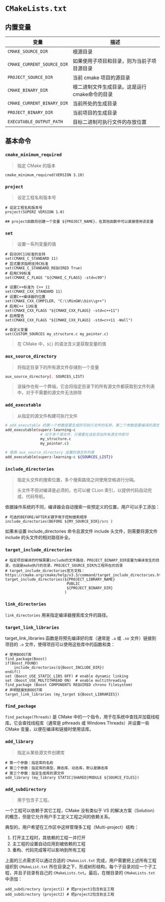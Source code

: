 # `CMakeLists.txt`

## 内置变量

| 变量                       | 描述                                          |
| -------------------------- | --------------------------------------------- |
| `CMAKE_SOURCE_DIR`         | 根源目录                                      |
| `CMAKE_CURRENT_SOURCE_DIR` | 如果使用子项目和目录，则为当前子项目源目录    |
| `PROJECT_SOURCE_DIR`       | 当前 cmake 项目的源目录                       |
| `CMAKE_BINARY_DIR`         | 根二进制文件生成目录。这是运行cmake命令的目录 |
| `CMAKE_CURRENT_BINARY_DIR` | 当前所处的生成目录                            |
| `PROJECT_BINARY_DIR`       | 当前项目的生成目录                            |
| `EXECUTABLE_OUTPUT_PATH`   | 目标二进制可执行文件的存放位置                |

## 基本命令

### `cmake_minimum_required`

> 指定 CMake 的版本

```shell
cmake_minimum_required(VERSION 3.10)
```

### `project`

> 设定工程名和版本号

```shell
# 设定工程名和版本号
project(SUPERZ VERSION 1.0)

## project函数将创建一个变量 ${PROJECT_NAME}，在其他函数中可以直接使用该变量
```

### `set`

> 设置一系列变量的值

```shell
# 启动对C11标准的支持
set(CMAKE_C_STANDARD 11)
# 显式要求指明支持C标准
set(CMAKE_C_STANDARD_REQUIRED True)
# 启用C99标准
set(CMAKE_C_FLAGS "${CMAKE_C_FLAGS} -std=c99")

# 设置C++标准为 C++ 11
set(CMAKE_CXX_STANDARD 11)
# 设置C++编译器的位置
set(CMAKE_CXX_COMPILER, "C:\\MinGW\\bin\\g++")
# 启用C++ 11标准
set(CMAKE_CXX_FLAGS "${CMAKE_CXX_FLAGS} -std=c++11")
# 启用警告
set(CMAKE_CXX_FLAGS "${CMAKE_CXX_FLAGS} -std=c++11 -Wall")

# 自定义变量
set(CUSTOM_SOURCES my_structure.c my_pointer.c)
```

> 在 CMake 中，`${}` 的语法含义是获取变量的值

### `aux_source_directory`

> 将指定目录下的所有源文件存储到一个变量

```sh
aux_source_directory(. SOURCES_LIST)
```

> 该操作也有一个弊端，它会将指定目录下的所有源文件都获取到文件列表中，对于不需要的源文件无法排除

### `add_executable`

> 从指定的源文件构建可执行文件

```sh
# add_executable 的第一个参数是要生成的可执行文件的名称，第二个参数是要编译的源文件的列表
add_executable(superz-learning-c
                # 对于多个源文件，只需要在该处添加所有源文件即可
                my_structure.c
                my_pointer.c)

# 使用 aux_source_directory 设置的源文件列表
add_executable(superz-learning-c ${SOURCES_LIST})
```

### `include_directories`

> 指定头文件的搜索位置，多个搜索路径之间使用空格进行分隔。
> 
> 头文件不但对编译是必须的，也可以被 CLion 索引，以提供代码自动完成、代码导航。

依据操作系统的不同，编译器会自动搜索一些预定义的位置，用户可以手工添加：

```shell
# 可选的BEFORE/AFTER关键字用于控制搜索顺序
include_directories(BEFORE ${MY_SOURCE_DIR}/src )
```

如果未设置 include_directories 命令且源文件 include 头文件，则需要将源文件 include 的头文件的相对路径补全。

### `target_include_directories`

```shell
# 指定项目编译的时候需要include的文件路径，PROJECT_BINARY_DIR变量为编译发生的目录，也就是make执行的目录，PROJECT_SOURCE_DIR为工程所在的目录 
# target_include_directories官方文档：https://cmake.org/cmake/help/v3.3/command/target_include_directories.html 
target_include_directories(${PROJECT_LIBRARY_NAME}
                            PUBLIC 
                            ${PROJECT_BINARY_DIR} 
                           ) 
```

### `link_directories`

`link_directories` 用来指定编译器搜索库文件的路径。

### `target_link_libraries`

target_link_libraries 函数是将预先编译好的库（通常是 `.a` 或 `.so` 文件）链接到项目的 `.o` 文件，使得项目可以使用这些库中的函数和类：

```shell
# 使用BOOST库
find_package(Boost)
if(Boost_FOUND)
    include_directories(${Boost_INCLUDE_DIR})
endif()
set (Boost_USE_STATIC_LIBS OFF) # enable dynamic linking
set (Boost_USE_MULTITHREAD ON)  # enable multithreading
find_package (Boost COMPONENTS REQUIRED chrono filesystem)
# 声明链接到BOOST库
target_link_libraries (my_target ${Boost_LIBRARIES})
```

### `find_package`

`find_package(Threads)` 是 CMake 中的一个指令，用于在系统中查找并加载线程库。它会查找线程库（通常是 pthreads 或 Windows Threads）并设置一些 CMake 变量，以便在编译和链接时使用该库。

### `add_library`

> 指定从某些源文件创建库

```shell
# 第一个参数：指定库的名称
# 第二个参数：指定库的类型，静态库、动态库，默认是静态库
# 第三个参数：指定生成库的源文件
add_library (my_library STATIC|SHARED|MODULE ${SOURCE_FILES})
```

### `add_subdirectory`

> 用于包含子工程。

一个工程可以依赖于其它工程，CMake 没有类似于 VS 的解决方案（Solution）的概念，但是它允许用户手工定义工程之间的依赖关系。

典型的，用户希望在工作区中这样管理多工程（Multi-project）结构：

1. 打开主工程时，其依赖的工程一并打开
2. 主工程的设置自动应用到被依赖的工程
3. 重构、代码完成等可以影响到所有工程

上面的三点需求可以通过合适的 `CMakeList.txt` 完成，用户需要把上述所有工程组织到 `CMakeList.txt` 所在目录之下，形成树形结构，每个子目录对应一个子工程，并且子目录有自己的 `CMakeLists.txt`。最后，在根目录的 `CMakeLists.txt` 中添加：

```shell
add_subdirectory (project1) # 把project1包含到主工程
add_subdirectory (project2) # 把project2包含到主工程
```